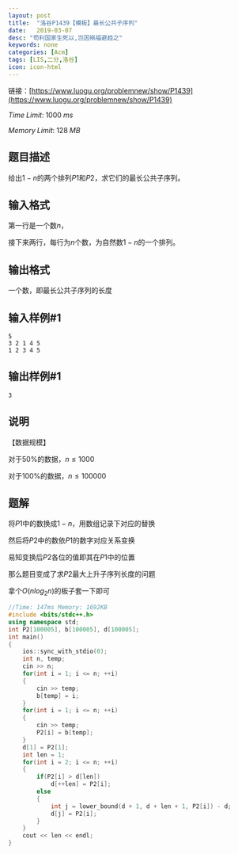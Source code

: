 ```yaml
---
layout: post
title:  "洛谷P1439【模板】最长公共子序列"
date:   2019-03-07
desc: "苟利国家生死以,岂因祸福避趋之"
keywords: none
categories: [Acm]
tags: [LIS,二分,洛谷]
icon: icon-html
---
```


链接：[https://www.luogu.org/problemnew/show/P1439](https://www.luogu.org/problemnew/show/P1439)

$Time\;Limit:\;1000\;ms$

$Memory\;Limit:\;128\;MB$

## 题目描述

给出$1-n$的两个排列$P1$和$P2$，求它们的最长公共子序列。

## 输入格式

第一行是一个数$n$，

接下来两行，每行为$n$个数，为自然数$1-n$的一个排列。

## 输出格式

一个数，即最长公共子序列的长度

## 输入样例#1

```
5 
3 2 1 4 5
1 2 3 4 5
```

## 输出样例#1

```
3
```

## 说明

【数据规模】

对于$50\%$的数据，$n\le 1000$

对于$100\%$的数据，$n\le100000$

## 题解

将$P1$中的数换成$1-n$，用数组记录下对应的替换

然后将$P2$中的数依$P1$的数字对应关系变换

易知变换后$P2$各位的值即其在$P1$中的位置

那么题目变成了求$P2$最大上升子序列长度的问题

拿个$O(nlog_2n)$的板子套一下即可

```c++
//Time: 147ms Memory: 1692KB
#include <bits/stdc++.h>
using namespace std;
int P2[100005], b[100005], d[100005];
int main()
{
	ios::sync_with_stdio(0);
	int n, temp;
	cin >> n;
	for(int i = 1; i <= n; ++i) 
	{
		cin >> temp;
		b[temp] = i;
	}
	for(int i = 1; i <= n; ++i) 
	{
		cin >> temp;
		P2[i] = b[temp];
	}
	d[1] = P2[1];
    int len = 1;
    for(int i = 2; i <= n; ++i)
    {
        if(P2[i] > d[len])
            d[++len] = P2[i];
        else
        {
            int j = lower_bound(d + 1, d + len + 1, P2[i]) - d;
            d[j] = P2[i]; 
        }
    }
    cout << len << endl;
}
```

